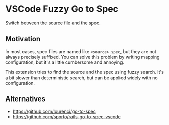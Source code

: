 # VSCode Fuzzy Go to Spec

Switch between the source file and the spec.

## Motivation

In most cases, spec files are named like `<source>.spec`, but they are not always precisely suffixed.
You can solve this problem by writing mapping configuration, but it's a little cumbersome and annoying.

This extension tries to find the source and the spec using fuzzy search. It's a bit slower than deterministic search, but can be applied widely with no configuration.

## Alternatives

- https://github.com/lourenci/go-to-spec
- https://github.com/sporto/rails-go-to-spec-vscode
